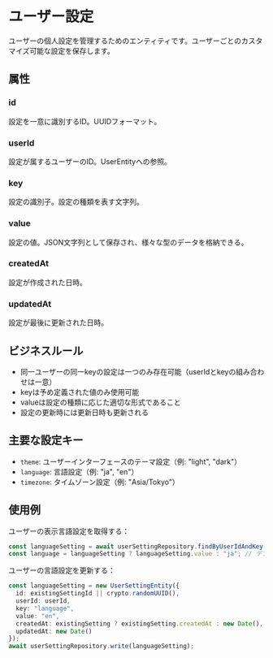 # ユーザー設定

ユーザーの個人設定を管理するためのエンティティです。ユーザーごとのカスタマイズ可能な設定を保存します。

## 属性

### id
設定を一意に識別するID。UUIDフォーマット。

### userId
設定が属するユーザーのID。UserEntityへの参照。

### key
設定の識別子。設定の種類を表す文字列。

### value
設定の値。JSON文字列として保存され、様々な型のデータを格納できる。

### createdAt
設定が作成された日時。

### updatedAt
設定が最後に更新された日時。

## ビジネスルール

- 同一ユーザーの同一keyの設定は一つのみ存在可能（userIdとkeyの組み合わせは一意）
- keyは予め定義された値のみ使用可能
- valueは設定の種類に応じた適切な形式であること
- 設定の更新時には更新日時も更新される

## 主要な設定キー

- `theme`: ユーザーインターフェースのテーマ設定（例: "light", "dark"）
- `language`: 言語設定（例: "ja", "en"）
- `timezone`: タイムゾーン設定（例: "Asia/Tokyo"）

## 使用例

ユーザーの表示言語設定を取得する：

```typescript
const languageSetting = await userSettingRepository.findByUserIdAndKey(userId, "language");
const language = languageSetting ? languageSetting.value : "ja"; // デフォルト値
```

ユーザーの言語設定を更新する：

```typescript
const languageSetting = new UserSettingEntity({
  id: existingSettingId || crypto.randomUUID(),
  userId: userId,
  key: "language",
  value: "en",
  createdAt: existingSetting ? existingSetting.createdAt : new Date(),
  updatedAt: new Date()
});
await userSettingRepository.write(languageSetting);
```
